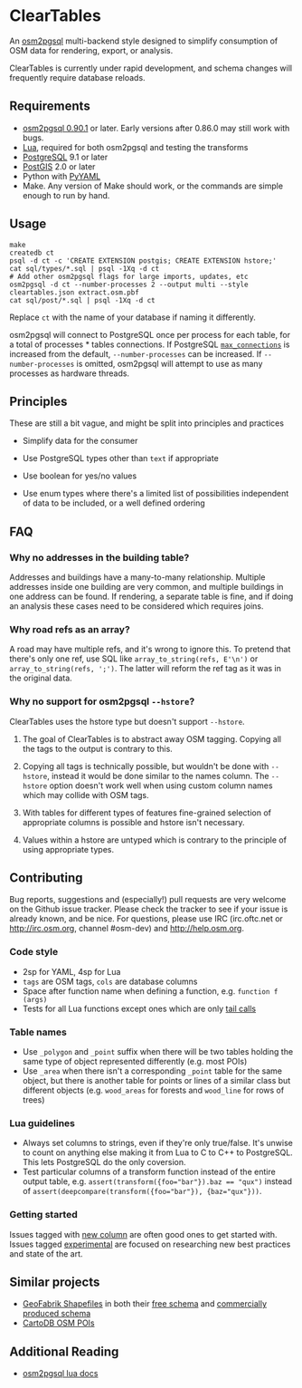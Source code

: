 # ClearTables #

An [osm2pgsql](https://github.com/openstreetmap/osm2pgsql) multi-backend style designed to simplify consumption of OSM data for rendering, export, or analysis.

ClearTables is currently under rapid development, and schema changes will frequently require database reloads.

## Requirements ##

- [osm2pgsql 0.90.1](https://github.com/openstreetmap/osm2pgsql) or later. Early versions after 0.86.0 may still work with bugs.
- [Lua](http://www.lua.org/), required for both osm2pgsql and testing the transforms
- [PostgreSQL](http://www.postgresql.org/) 9.1 or later
- [PostGIS](http://postgis.net/) 2.0 or later
- Python with [PyYAML](http://pyyaml.org/wiki/PyYAML)
- Make. Any version of Make should work, or the commands are simple enough to run by hand.

## Usage ##

    make
    createdb ct
    psql -d ct -c 'CREATE EXTENSION postgis; CREATE EXTENSION hstore;'
    cat sql/types/*.sql | psql -1Xq -d ct
    # Add other osm2pgsql flags for large imports, updates, etc
    osm2pgsql -d ct --number-processes 2 --output multi --style cleartables.json extract.osm.pbf
    cat sql/post/*.sql | psql -1Xq -d ct

Replace `ct` with the name of your database if naming it differently.

osm2pgsql will connect to PostgreSQL once per process for each table, for a total of processes * tables connections.
If PostgreSQL [`max_connections`](http://www.postgresql.org/docs/9.3/static/runtime-config-connection.html#RUNTIME-CONFIG-CONNECTION-SETTINGS)
is increased from the default, `--number-processes` can be increased. If `--number-processes` is omitted, osm2pgsql will
attempt to use as many processes as hardware threads.

## Principles ##

These are still a bit vague, and might be split into principles and practices

* Simplify data for the consumer

* Use PostgreSQL types other than `text` if appropriate

* Use boolean for yes/no values

* Use enum types where there's a limited list of possibilities independent of data to be included, or a well defined ordering

## FAQ ##

### Why no addresses in the building table? ###

Addresses and buildings have a many-to-many relationship. Multiple addresses
inside one building are very common, and multiple buildings in one address can
be found. If rendering, a separate table is fine, and if doing an analysis
these cases need to be considered which requires joins.

### Why road refs as an array? ###

A road may have multiple refs, and it's wrong to ignore this. To  pretend that
there's only one ref, use SQL like `array_to_string(refs, E'\n')` or
`array_to_string(refs, ';')`. The latter will reform the ref tag as it was in
the original data.

### Why no support for osm2pgsql `--hstore`? ###

ClearTables uses the hstore type but doesn't support `--hstore`.

1. The goal of ClearTables is to abstract away OSM tagging. Copying all the tags to the output is contrary to this.

2. Copying all tags is technically possible, but wouldn't be done with `--hstore`, instead it would be done similar to the names column. The `--hstore` option doesn't work well when using custom column names which may collide with OSM tags.

3. With tables for different types of features fine-grained selection of appropriate columns is possible and hstore isn't necessary.

4. Values within a hstore are untyped which is contrary to the principle of using appropriate types.

## Contributing ##

Bug reports, suggestions and (especially!) pull requests are very welcome on the Github issue tracker. Please check the tracker to see if your issue is already known, and be nice. For 
questions, please use IRC (irc.oftc.net or http://irc.osm.org, channel #osm-dev) and http://help.osm.org.

### Code style ##

* 2sp for YAML, 4sp for Lua
* `tags` are OSM tags, `cols` are database columns
* Space after function name when defining a function, e.g. ``function f (args)``
* Tests for all Lua functions except ones which are only [tail calls](http://www.lua.org/pil/6.3.html)

### Table names ###
* Use `_polygon` and `_point` suffix when there will be two tables holding the same type of object represented differently (e.g. most POIs)
* Use `_area` when there isn't a corresponding `_point` table for the same object, but there is another table for points or lines of a similar class but different objects (e.g. `wood_areas` for forests and `wood_line` for rows of trees)

### Lua guidelines ###

* Always set columns to strings, even if they're only true/false. It's unwise to count on anything else making it from Lua to C to C++ to PostgreSQL. This lets PostgreSQL do the only coversion.
* Test particular columns of a transform function instead of the entire output table, e.g. `assert(transform({foo="bar"}).baz == "qux")` instead of `assert(deepcompare(transform({foo="bar"}), {baz="qux"}))`.

### Getting started ###

Issues tagged with [new column](https://github.com/ClearTables/ClearTables/issues?utf8=%E2%9C%93&q=is%3Aopen%20is%3Aissue%20label%3A%22new%20column%22%20) are often good ones to get started with. Issues tagged [experimental](https://github.com/ClearTables/ClearTables/issues?q=is%3Aopen+is%3Aissue+label%3Aexperimental) are focused on researching new best practices and state of the art.

## Similar projects ##

* [GeoFabrik Shapefiles](http://www.geofabrik.de/data/shapefiles.html) in both their [free schema](http://download.geofabrik.de/osm-data-in-gis-formats-free.pdf) and [commercially produced schema](http://www.geofabrik.de/data/geofabrik-osm-gis-standard-0.7.pdf)
* [CartoDB OSM POIs](https://github.com/CartoDB/cartodb-osm-pois)

## Additional Reading ##

* [osm2pgsql lua docs](https://github.com/openstreetmap/osm2pgsql/blob/master/docs/lua.md)
